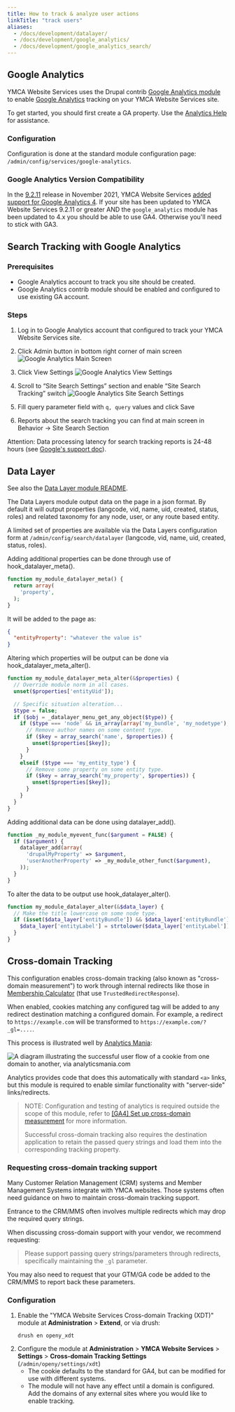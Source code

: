```yaml
---
title: How to track & analyze user actions
linkTitle: "track users"
aliases:
  - /docs/development/datalayer/
  - /docs/development/google_analytics/
  - /docs/development/google_analytics_search/
---
```


## Google Analytics

YMCA Website Services uses the Drupal contrib [Google Analytics module](https://www.drupal.org/project/google_analytics) to enable [Google Analytics](https://marketingplatform.google.com/about/analytics/) tracking on your YMCA Website Services site.

To get started, you should first create a GA property. Use the [Analytics Help](https://support.google.com/analytics/#topic=10737980) for assistance.

### Configuration

Configuration is done at the standard module configuration page: `/admin/config/services/google-analytics`.

### Google Analytics Version Compatibility

In the [9.2.11](https://github.com/YCloudYUSA/yusaopeny/releases/tag/9.2.11) release in November 2021, YMCA Website Services [added support for Google Analytics 4](https://github.com/YCloudYUSA/yusaopeny/pull/2400). If your site has been updated to YMCA Website Services 9.2.11 or greater AND the `google_analytics` module has been updated to 4.x you should be able to use GA4. Otherwise you'll need to stick with GA3.

## Search Tracking with Google Analytics

### Prerequisites

- Google Analytics account to track you site should be created.
- Google Analytics contrib module should be enabled and configured to use existing GA account.

### Steps

1. Log in to Google Analytics account that configured to track your YMCA Website Services site.

2. Click Admin button in bottom right corner of main screen
   ![Google Analytics Main Screen](ga_search_1.png)

3. Click View Settings
   ![Google Analytics View Settings](ga_search_2.png)

4. Scroll to “Site Search Settings” section and enable “Site Search Tracking” switch
   ![Google Analytics Site Search Settings](ga_search_3.png)

5. Fill query parameter field with `q, query` values and click Save

6. Reports about the search tracking you can find at main screen in Behavior → Site Search Section

Attention: Data processing latency for search tracking reports is 24-48 hours
(see [Google's support doc](https://support.google.com/analytics/answer/1070983?hl=en#DataProcessingLatency)).

## Data Layer

See also the [Data Layer module README](https://git.drupalcode.org/project/datalayer/#introduction).

The Data Layers module output data on the page in a json format. By default it will output properties (langcode, vid, name, uid, created, status, roles) and related taxonomy for any node, user, or any route based entity.

A limited set of properties are available via the Data Layers configuration form at `/admin/config/search/datalayer` (langcode, vid, name, uid, created, status, roles).

Adding additional properties can be done through use of hook_datalayer_meta().

```php
function my_module_datalayer_meta() {
  return array(
    'property',
  );
}
```

It will be added to the page as:

```json
{
  "entityProperty": "whatever the value is"
}
```

Altering which properties will be output can be done via hook_datalayer_meta_alter().

```php
function my_module_datalayer_meta_alter(&$properties) {
  // Override module norm in all cases.
  unset($properties['entityUid']);

  // Specific situation alteration...
  $type = false;
  if ($obj = _datalayer_menu_get_any_object($type)) {
    if ($type === 'node' && in_array(array('my_bundle', 'my_nodetype'), $obj->type)) {
      // Remove author names on some content type.
      if ($key = array_search('name', $properties)) {
        unset($properties[$key]);
      }
    }
    elseif ($type === 'my_entity_type') {
      // Remove some property on some entity type.
      if ($key = array_search('my_property', $properties)) {
        unset($properties[$key]);
      }
    }
  }
}
```

Adding additional data can be done using datalayer_add().

```php
function _my_module_myevent_func($argument = FALSE) {
  if ($argument) {
    datalayer_add(array(
      'drupalMyProperty' => $argument,
      'userAnotherProperty' => _my_module_other_funct($argument),
    ));
  }
}
```

To alter the data to be output use hook_datalayer_alter().

```php
function my_module_datalayer_alter(&$data_layer) {
  // Make the title lowercase on some node type.
  if (isset($data_layer['entityBundle']) && $data_layer['entityBundle'] == 'mytype') {
    $data_layer['entityLabel'] = strtolower($data_layer['entityLabel']);
  }
}
```

## Cross-domain Tracking

This configuration enables cross-domain tracking (also known as "cross-domain measurement") to work through internal redirects like those in [Membership Calculator](../../user-documentation/membership/calculator) (that use `TrustedRedirectResponse`).

When enabled, cookies matching any configured tag will be added to any redirect destination matching a configured domain. For example, a redirect to `https://example.com` will be transformed to `https://example.com/?_gl=....`.

This process is illustrated well by [Analytics Mania](https://web.archive.org/web/20231204093006/https://www.analyticsmania.com/post/cross-domain-tracking-in-google-analytics-4/#how-does-it-work):

![A diagram illustrating the successful user flow of a cookie from one domain to another, via analyticsmania.com](https://web.archive.org/web/20231204093006im_/https://www.analyticsmania.com/wp-content/uploads/2021/03/cross-domain-ga4-2.jpg)

Analytics provides code that does this automatically with standard `<a>` links, but this module is required to enable similar functionality with "server-side" links/redirects.

> NOTE: Configuration and testing of analytics is required outside the scope of this module, refer to [[GA4] Set up cross-domain measurement](https://support.google.com/analytics/answer/10071811?hl=en) for more information.
>
> Successful cross-domain tracking also requires the destination application to retain the passed query strings and load them into the corresponding tracking property.

### Requesting cross-domain tracking support

Many Customer Relation Management (CRM) systems and Member Management Systems integrate with YMCA websites. Those systems often need guidance on hwo to maintain cross-domain tracking support.

Entrance to the CRM/MMS often involves multiple redirects which may drop the required query strings.

When discussing cross-domain support with your vendor, we recommend requesting:

> Please support passing query strings/parameters through redirects, specifically maintaining the `_gl` parameter.

You may also need to request that your GTM/GA code be added to the CRM/MMS to report back these parameters.

### Configuration

1. Enable the "YMCA Website Services Cross-domain Tracking (XDT)" module at **Administration** > **Extend**, or via drush:
    ```shell
    drush en openy_xdt
    ```
2. Configure the module at **Administration** > **YMCA Website Services** > **Settings** > **Cross-domain Tracking Settings** (`/admin/openy/settings/xdt`)
    - The cookie defaults to the standard for GA4, but can be modified for use with different systems.
    - The module will not have any effect until a domain is configured. Add the domains of any external sites where you would like to enable tracking.


